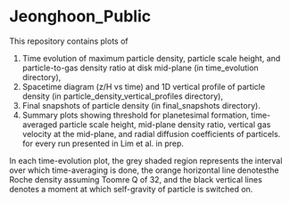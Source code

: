 # Jeonghoon_Public
This repository contains plots of
1. Time evolution of maximum particle density, particle scale height, and particle-to-gas density ratio at disk mid-plane  (in time_evolution directory),
2. Spacetime diagram (z/H vs time) and 1D vertical profile of particle density (in particle_density_vertical_profiles directory),
3. Final snapshots of particle density (in final_snapshots directory). 
4. Summary plots showing threshold for planetesimal formation, time-averaged particle scale height, mid-plane density ratio, vertical gas velocity at the mid-plane, and radial diffusion coefficients of particels. 
for every run presented in Lim et al. in prep.

In each time-evolution plot, the grey shaded region represents the interval over which time-averaging is done, the orange horizontal 
line denotesthe Roche density assuming Toomre Q of 32, and the black vertical lines denotes a moment at which self-gravity of particle is switched on. 
